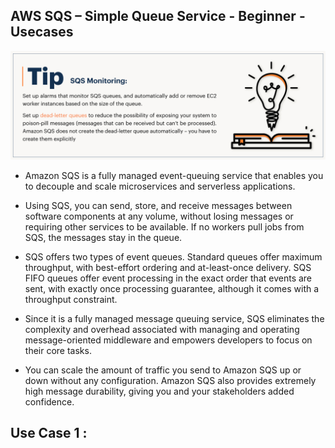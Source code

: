 ## AWS SQS – Simple Queue Service - Beginner - Usecases

[![Watch the video](./SQS-Monitoring.jpg)](https://linkedin.com/in/vijaystack)


- Amazon SQS is a fully managed event-queuing service that enables you to decouple and scale microservices and serverless applications.

- Using SQS, you can send, store, and receive messages between software components at any volume, without losing messages or requiring other services to be available. If no workers pull jobs from SQS, the messages stay in the queue.

- SQS offers two types of event queues. Standard queues offer maximum throughput, with best-effort ordering and at-least-once delivery. SQS FIFO queues offer event processing in the exact order that events are sent, with exactly once processing guarantee, although it comes with a throughput constraint.

- Since it is a fully managed message queuing service, SQS eliminates the complexity and overhead associated with managing and operating message-oriented middleware and empowers developers to focus on their core tasks.

- You can scale the amount of traffic you send to Amazon SQS up or down without any configuration. Amazon SQS also provides extremely high message durability, giving you and your stakeholders added confidence.

## Use Case 1 :
